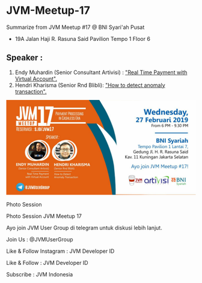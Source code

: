 # JVM-Meetup-17
Summarize from JVM Meetup #17 @ BNI Syari'ah Pusat

- 19A Jalan Haji R. Rasuna Said  Pavilion Tempo 1 Floor 6

## Speaker :

1. Endy Muhardin (Senior Consultant Artivisi) : ["Real Time Payment with Virtual Account".](https://drive.google.com/open?id=10HEwk9YsEQ8mp3Sq4dQzecjTSepsakFN)
2. Hendri Kharisma (Senior Rnd Blibli): ["How to detect anomaly transaction".](https://drive.google.com/open?id=1vGrrAweOOUvv-vT_s9ODl6Cx1ojDv6Ka)

![JVM #17 Poster](img/jvm17_landscape.jpeg "JVM #17 Poster")


Photo Session

Photo Session JVM Meetup 17

Ayo join JVM User Group di telegram untuk diskusi lebih lanjut.

Join Us : @JVMUserGroup

Like & Follow Instagram : JVM Developer ID

Like & Follow : JVM Developer ID

Subscribe : JVM Indonesia